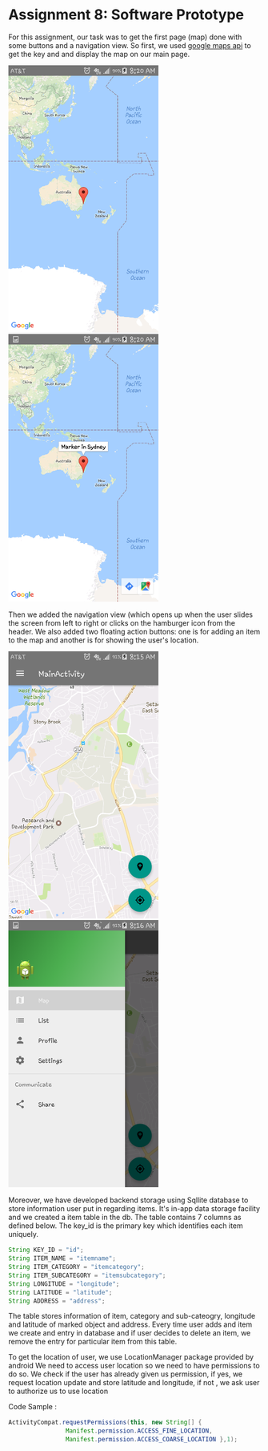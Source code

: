 # Assignment 8: Software Prototype

For this assignment, our task was to get the first page (map) done with some buttons and a navigation view. 
So first, we used [google maps api](https://developers.google.com/maps/android/) to get the key and and display the map on our main page.

<img src="p1_screenshot1.png" width="300">
<img src="p1_screenshot2.png" width="300">

Then we added the navigation view (which opens up when the user slides the screen from left to right or clicks on the hamburger icon from the header. We also added two floating action buttons: one is for adding an item to the map and another is for showing the user's location.

<img src="p1_screenshot3.png" width="300">
<img src="p1_screenshot4.png" width="300">

Moreover, we have developed backend storage using Sqllite database to store information user put in regarding items. It's in-app data storage facility and we created a item table in the db. The table contains 7 columns as defined below. The key_id is the primary key which identifies each item uniquely. 
```java
String KEY_ID = "id";
String ITEM_NAME = "itemname";
String ITEM_CATEGORY = "itemcategory";
String ITEM_SUBCATEGORY = "itemsubcategory";
String LONGITUDE = "longitude";
String LATITUDE = "latitude";
String ADDRESS = "address";
```
The table stores information of item, category and sub-cateogry, 
longitude and latitude of marked object and address. Every time user
adds and item we create and entry in database and if user decides to 
delete an item, we remove the entry for particular item from this table.

To get the location of user, we use LocationManager package provided by android
We need to access user location so we need to have permissions to do so.
We check if the user has already given us permission, if yes, we  request
location update and store latitude and longitude, if not , we ask user to authorize us to use location

Code Sample :
```java
ActivityCompat.requestPermissions(this, new String[] {
                Manifest.permission.ACCESS_FINE_LOCATION,
                Manifest.permission.ACCESS_COARSE_LOCATION },1);
```
